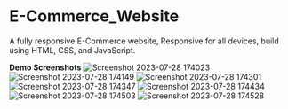 # E-Commerce_Website
A fully responsive E-Commerce website,
Responsive for all devices, build using HTML, CSS, and JavaScript.

**Demo Screenshots**
![Screenshot 2023-07-28 174023](https://github.com/GovindGoku/E-Commerce_Website/assets/117507364/7e12d8b1-288e-4faa-b7f6-0a11941706e2)
![Screenshot 2023-07-28 174149](https://github.com/GovindGoku/E-Commerce_Website/assets/117507364/acbdb86a-63f1-4837-a124-60fa0af1b9de)
![Screenshot 2023-07-28 174301](https://github.com/GovindGoku/E-Commerce_Website/assets/117507364/3d579f75-e468-49a8-abcf-d0ce95ec662a)
![Screenshot 2023-07-28 174347](https://github.com/GovindGoku/E-Commerce_Website/assets/117507364/7a9cc95a-6f4f-4972-985a-81a558f53527)
![Screenshot 2023-07-28 174434](https://github.com/GovindGoku/E-Commerce_Website/assets/117507364/2d3b6b78-18f9-428a-981d-fb4be297688b)
![Screenshot 2023-07-28 174503](https://github.com/GovindGoku/E-Commerce_Website/assets/117507364/f5b2b11d-eaa2-4881-a064-aed6e63354d2)
![Screenshot 2023-07-28 174528](https://github.com/GovindGoku/E-Commerce_Website/assets/117507364/1ca590f5-bf16-4c5f-9c7c-4631af9c8c0a)
